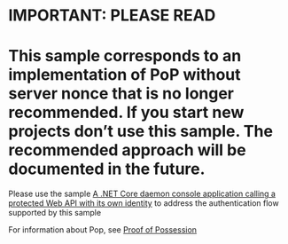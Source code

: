 
# IMPORTANT: PLEASE READ
# This sample corresponds to an implementation of PoP without server nonce that is no longer recommended. If you start new projects don’t use this sample. The recommended approach will be documented in the future.

Please use the sample [A \.NET Core daemon console application calling a protected Web API with its own identity](https://github.com/Azure-Samples/active-directory-dotnetcore-daemon-v2/tree/master/2-Call-OwnApi) to address the authentication flow supported by this sample 

For information about Pop, see [Proof of Possession](https://learn.microsoft.com/entra/msal/dotnet/advanced/proof-of-possession-tokens?view=msal-dotnet-latest)
